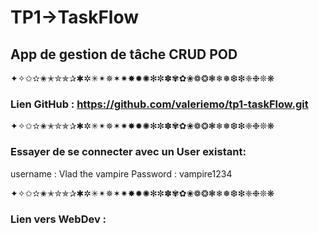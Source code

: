 # TP1->TaskFlow
## App de gestion de tâche CRUD POD


✦✧✩✫✬✭✮✯✰✱✲✳✴✵✶✷✸✹✺✻✼✽✾✿❀❁❂❃❄❅❆❇❈❉❊❋

### Lien GitHub : https://github.com/valeriemo/tp1-taskFlow.git

✦✧✩✫✬✭✮✯✰✱✲✳✴✵✶✷✸✹✺✻✼✽✾✿❀❁❂❃❄❅❆❇❈❉❊❋

### Essayer de se connecter avec un User existant: 
username : Vlad the vampire
Password : vampire1234

✦✧✩✫✬✭✮✯✰✱✲✳✴✵✶✷✸✹✺✻✼✽✾✿❀❁❂❃❄❅❆❇❈❉❊❋

### Lien vers WebDev : 